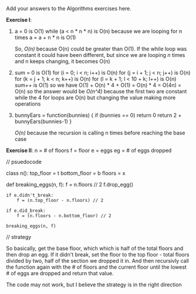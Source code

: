 Add your answers to the Algorithms exercises here.

**Exercise I**:

1. a = 0 is O(1)
   while (a < n * n * n) is O(n) because we are looping for n times
    a = a + n * n is O(1)

   So, *O(n)* because O(n) could be greater than O(1). If the while loop was constant it could have been different, but since we are looping *n* times and n keeps changing, it becomes O(n)

2. sum = 0 is O(1)
    for (i = 0; i < n; i++) is O(n)
      for (j = i + 1; j < n; j++) is O(n)
        for (k = j + 1; k < n; k++) is O(n)
          for (l = k + 1; l < 10 + k; l++) is O(n)
            sum++ is O(1)
    so we have O(1) + O(n) * 4 + O(1) = O(n) * 4 = O(4n) = O(n)
    so the answer would be *O(n^4)* because the first two are constant while the 4 for loops are O(n) but changing the value making more operations

3. bunnyEars = function(bunnies) {
      if (bunnies == 0) return 0
      return 2 + bunnyEars(bunnies-1)
    }

    *O(n)* because the recursion is calling n times before reaching the base case

**Exercise II**:
n = # of floors
f = floor
e = eggs
eg = # of eggs dropped

// psuedocode

class n():
    top_floor = t
    bottom_floor = b
    floors = x

def breaking_eggs(n, f):
    f = n.floors // 2
    f.drop_egg()

    if e.didn't_break:
        f = (n.top_floor - n.floors) // 2

    if e.did_break:
        f = (n.floors - n.bottom_floor) // 2

    breaking_eggs(n, f)

// strategy

So basically, get the base floor, which which is half of the total floors
and then drop an egg. If it didn't break, set the floor to the top floor - 
total floors divided by two, half of the section we dropped it in. And then 
recursivly call the function again with the # of floors and the current floor
until the lowest # of eggs are dropped and return that value.

The code may not work, but I believe the strategy is in the right direction